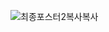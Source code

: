 ![최종포스터2복사복사](https://github.com/Inha-ICE-Capstone/.github/assets/112371013/0bd92e33-0601-4b48-9ded-30ea39397e15)
